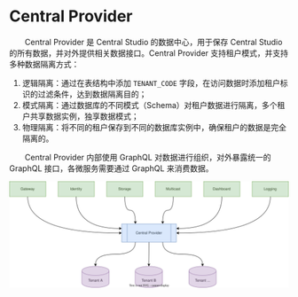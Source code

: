 # Central Provider
&emsp;&emsp;Central Provider 是 Central Studio 的数据中心，用于保存 Central Studio 的所有数据，并对外提供相关数据接口。Central Provider 支持租户模式，并支持多种数据隔离方式：

1. 逻辑隔离：通过在表结构中添加 `TENANT_CODE` 字段，在访问数据时添加租户标识的过滤条件，达到数据隔离目的；
2. 模式隔离：通过数据库的不同模式（Schema）对租户数据进行隔离，多个租户共享数据实例，独享数据模式；
3. 物理隔离：将不同的租户保存到不同的数据库实例中，确保租户的数据是完全隔离的。

&emsp;&emsp;Central Provider 内部使用 GraphQL 对数据进行组织，对外暴露统一的 GraphQL 接口，各微服务需要通过 GraphQL 来消费数据。

![](./assets/topology.svg)